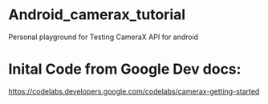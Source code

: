 # Android_camerax_tutorial
Personal playground for Testing CameraX API for android

# Inital Code from Google Dev docs: 
https://codelabs.developers.google.com/codelabs/camerax-getting-started

